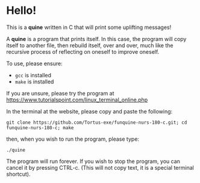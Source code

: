 # Hello!

This is a **quine** written in C that will print some uplifting messages!

A **quine** is a program that prints itself. In this case, the program will copy itself to another file, then rebuild itself, over and over, much like the recursive process of reflecting on oneself to improve oneself. 

To use, please ensure:
- `gcc` is installed
- `make` is installed

If you are unsure, please try the program at https://www.tutorialspoint.com/linux_terminal_online.php

In the terminal at the website, please copy and paste the following:
```
git clone https://github.com/Tortus-exe/funquine-nurs-180-c.git; cd funquine-nurs-180-c; make
```

then, when you wish to run the program, please type:
```
./quine
```

The program will run forever. If you wish to stop the program, you can cancel it by pressing CTRL-c. (This will not copy text, it is a special terminal shortcut).